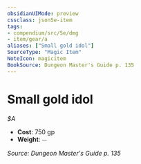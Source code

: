 ```yaml
---
obsidianUIMode: preview
cssclass: json5e-item
tags:
- compendium/src/5e/dmg
- item/gear/a
aliases: ["Small gold idol"]
SourceType: "Magic Item"
NoteIcon: magicitem
BookSource: Dungeon Master's Guide p. 135
---
```

# Small gold idol
*$A*  

- **Cost**: 750 gp
- **Weight**: ⏤

*Source: Dungeon Master's Guide p. 135*